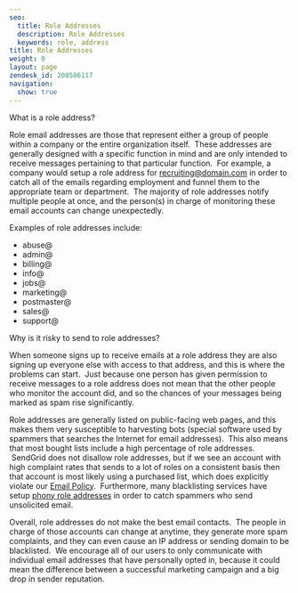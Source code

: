 ```yaml
---
seo:
  title: Role Addresses
  description: Role Addresses
  keywords: role, address
title: Role Addresses
weight: 0
layout: page
zendesk_id: 200506117
navigation:
  show: true
---
```


What is a role address?

Role email addresses are those that represent either a group of people within a company or the entire organization itself. &nbsp;These addresses are generally designed with a specific function in mind and are only intended to receive messages pertaining to that particular function. &nbsp;For example, a company would setup a role address for recruiting@domain.com in order to catch all of the emails regarding employment and funnel them to the appropriate team or department. &nbsp;The majority of role addresses notify multiple people at once, and the person(s) in charge of monitoring these email accounts can change unexpectedly.

Examples of role addresses include:

- abuse@
- admin@
- billing@
- info@
- jobs@
- marketing@
- postmaster@
- sales@
- support@

Why is it risky to send to role addresses?

When someone signs up to receive emails at a role address they are also signing up everyone else with access to that address, and this is where the problems can start. &nbsp;Just because one person has given permission to receive messages to a role address does not mean that the other people who monitor the account did, and so the chances of your messages being marked as spam rise significantly.

Role addresses are generally listed on public-facing web pages, and this makes them very susceptible to harvesting bots (special software used by spammers that searches the Internet for email addresses). &nbsp;This also means that most bought lists include a high percentage of role addresses. &nbsp;SendGrid does not disallow role addresses, but if we see an account with high complaint rates that sends to a lot of roles on a consistent basis then that account is most likely using a purchased list, which does explicitly violate our [Email Policy](http://sendgrid.com/email_policy). &nbsp;Furthermore, many blacklisting services have setup [phony role addresses](https://sendgrid.com/docs/Glossary/spam_traps.html) in order to catch spammers who send unsolicited email.

Overall, role addresses do not make the best email contacts. &nbsp;The people in charge of those accounts can change at anytime, they generate more spam complaints, and they can even cause an IP address or sending domain to be blacklisted. &nbsp;We encourage all of our users to only communicate with individual email addresses that have personally opted in, because it could mean the difference between a successful marketing campaign and a big drop in sender reputation.

